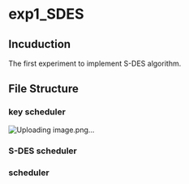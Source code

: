 # exp1_SDES
## Incuduction
The first experiment to implement S-DES algorithm.

## File Structure
### key scheduler
![Uploading image.png…]()

### S-DES scheduler

### scheduler
  
